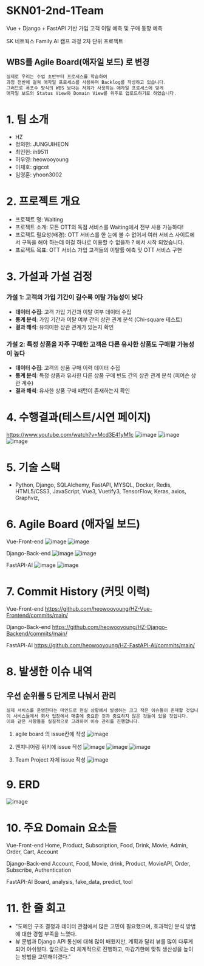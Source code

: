 # SKN01-2nd-1Team
Vue + Django + FastAPI 기반 가입 고객 이탈 예측 및 구매 동향 예측

SK 네트웍스 Family AI 캠프 과정 2차 단위 프로젝트

## WBS를 Agile Board(애자일 보드) 로 변경

```c
실제로 우리는 수업 초반부터 프로세스를 학습하여
과정 전반에 걸쳐 애자일 프로세스를 사용하며 Backlog를 작성하고 있습니다.
그러므로 폭포수 방식의 WBS 보다는 저희가 사용하는 애자일 프로세스에 맞게
애자일 보드의 Status View와 Domain View를 위주로 업로드하기로 하였습니다.
```

# 1. 팀 소개
- HZ
- 정의헌: JUNGUIHEON
- 최인헌: ih9511
- 허우영: heowooyoung
- 이재호: gigcot
- 임영훈: yhoon3002

# 2. 프로젝트 개요
- 프로젝트 명: Waiting
- 프로젝트 소개: 모든 OTT의 독점 서비스를 Waiting에서 전부 사용 가능하다!
- 프로젝트 필요성(배경): OTT 서비스를 한 눈에 볼 수 없어서 여러 서비스 사이트에서 구독을 해야 하는데 이걸 하나로 이용할 수 없을까 ? 에서 시작 되었습니다.
- 프로젝트 목표: OTT 서비스 가입 고객들의 이탈률 예측 및 OTT 서비스 구현

# 3. 가설과 가설 검정

### 가설 1: 고객의 가입 기간이 길수록 이탈 가능성이 낮다
- **데이터 수집**: 고객 가입 기간과 이탈 여부 데이터 수집
- **통계 분석**: 가입 기간과 이탈 여부 간의 상관 관계 분석 (Chi-square 테스트)
- **결과 해석**: 유의미한 상관 관계가 있는지 확인

### 가설 2: 특정 상품을 자주 구매한 고객은 다른 유사한 상품도 구매할 가능성이 높다
- **데이터 수집**: 고객의 상품 구매 이력 데이터 수집
- **통계 분석**: 특정 상품과 유사한 다른 상품 구매 빈도 간의 상관 관계 분석 (피어슨 상관 계수)
- **결과 해석**: 유사한 상품 구매 패턴이 존재하는지 확인

# 4. 수행결과(테스트/시연 페이지)
https://www.youtube.com/watch?v=Mcd3E41yM1c
![image](https://github.com/heowooyoung/SKN01-2nd-1Team/assets/120430842/e5a2acc0-fa21-4b5c-b000-ed942e4953ac)
![image](https://github.com/user-attachments/assets/aaec43de-9f42-449f-9b0e-22ade5b9793b)
![image](https://github.com/user-attachments/assets/9e57fa75-555c-4fb9-98de-39cdd4d09c1e)

# 5. 기술 스택
- Python, Django, SQLAlchemy, FastAPI, MYSQL, Docker, Redis, HTML5/CSS3, JavaScript, Vue3, Vuetify3, TensorFlow, Keras, axios, Graphviz, 

# 6. Agile Board (애자일 보드)
Vue-Front-end
![image](https://github.com/SKNETWORKS-FAMILY-AICAMP/SKN01-2nd-1Team/assets/120430842/476ca612-a9da-48d8-9051-0d88acb2bd5a)
![image](https://github.com/SKNETWORKS-FAMILY-AICAMP/SKN01-2nd-1Team/assets/120430842/6336d580-952e-4aa4-911c-5c288d1c4612)

Django-Back-end
![image](https://github.com/SKNETWORKS-FAMILY-AICAMP/SKN01-2nd-1Team/assets/120430842/de4faa18-2d31-4025-abb9-63aa289f0075)
![image](https://github.com/SKNETWORKS-FAMILY-AICAMP/SKN01-2nd-1Team/assets/120430842/37de4bfc-846e-4864-838b-68bed2f1880c)

FastAPI-AI
![image](https://github.com/SKNETWORKS-FAMILY-AICAMP/SKN01-2nd-1Team/assets/120430842/3e5feeb6-3cd1-40f1-bc0c-5514fdc059c5)
![image](https://github.com/SKNETWORKS-FAMILY-AICAMP/SKN01-2nd-1Team/assets/120430842/ab4c68b7-1b78-4907-84a8-20b0efe87b06)

# 7. Commit History (커밋 이력)
Vue-Front-end
https://github.com/heowooyoung/HZ-Vue-Frontend/commits/main/

Django-Back-end
https://github.com/heowooyoung/HZ-Django-Backend/commits/main/

FastAPI-AI
https://github.com/heowooyoung/HZ-FastAPI-AI/commits/main/

# 8. 발생한 이슈 내역  

## 우선 순위를 5 단계로 나눠서 관리  

```c
실제 서비스를 운영한다는 마인드로 현실 상황에서 발생하는 크고 작은 이슈들이 존재할 것입니다.
이 서비스들에서 회사 입장에서 매출에 중요한 것과 중요하지 않은 것들이 있을 것입니다.
이와 같은 사항들을 실질적으로 고려하여 이슈 관리를 진행합니다.
```
1. agile board 의 issue칸에 작성
![image](https://github.com/heowooyoung/SKN01-2nd-1Team/assets/120430842/09a85108-65ab-4b52-81e4-442e0d4bfbcb)

2. 엔지니어링 위키에 issue 작성
![image](https://github.com/heowooyoung/SKN01-2nd-1Team/assets/120430842/4d8c8c03-5af9-4ea9-9d7e-fc9912e4e511)
![image](https://github.com/heowooyoung/SKN01-2nd-1Team/assets/120430842/e44e9749-44e8-4a40-90c9-fa1e0411da2a)
![image](https://github.com/heowooyoung/SKN01-2nd-1Team/assets/120430842/55708875-8901-4e12-844d-cb942382378e)

3. Team Project 자체 issue 작성 
![image](https://github.com/heowooyoung/SKN01-2nd-1Team/assets/120430842/62e14a59-9c3f-4f45-bab1-cf8fbb0c6815)


# 9. ERD
![image](https://github.com/SKNETWORKS-FAMILY-AICAMP/SKN01-2nd-1Team/assets/120430842/2868a2f3-009e-4afc-8d20-37c0f040e172)

# 10. 주요 Domain 요소들
Vue-Front-end
Home, Product, Subscription, Food, Drink, Movie, Admin, Order, Cart, Account

Django-Back-end
Account, Food, Movie, drink, Product, MovieAPI, Order, Subscribe, Authentication

FastAPI-AI
Board, analysis, fake_data, predict, tool



# 11. 한 줄 회고
- "도메인 구조 결정과 데이터 관점에서 많은 고민이 필요했으며, 효과적인 분석 방법에 대한 경험 부족을 느꼈다.
- 뷰 문법과 Django API 통신에 대해 많이 배웠지만, 계획과 달리 뷰를 많이 다루게 되어 아쉬웠다. 앞으로는 더 체계적으로 진행하고, 마감기한에 맞춰 생산성을 높이는 방법을 고민해야겠다."
